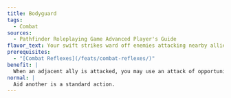 ```yaml
---
title: Bodyguard
tags:
  - Combat
sources:
  - Pathfinder Roleplaying Game Advanced Player's Guide
flavor_text: Your swift strikes ward off enemies attacking nearby allies.
prerequisites:
  - "[Combat Reflexes](/feats/combat-reflexes/)"
benefit: |
  When an adjacent ally is attacked, you may use an attack of opportunity to attempt the aid another action to improve your ally's AC. You may not use the aid another action to improve your ally's attack roll with this attack.
normal: |
  Aid another is a standard action.
---
```


